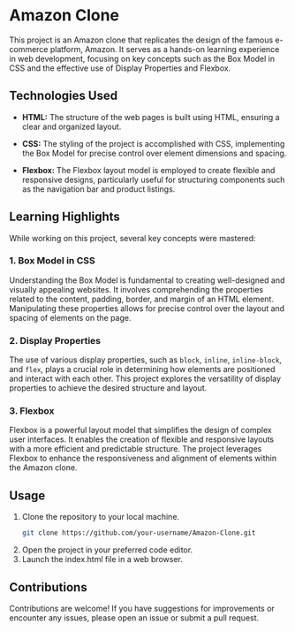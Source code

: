 # Amazon Clone

This project is an Amazon clone that replicates the design of the famous e-commerce platform, Amazon. It serves as a hands-on learning experience in web development, focusing on key concepts such as the Box Model in CSS and the effective use of Display Properties and Flexbox.

## Technologies Used

- **HTML:** The structure of the web pages is built using HTML, ensuring a clear and organized layout.

- **CSS:** The styling of the project is accomplished with CSS, implementing the Box Model for precise control over element dimensions and spacing.

- **Flexbox:** The Flexbox layout model is employed to create flexible and responsive designs, particularly useful for structuring components such as the navigation bar and product listings.

## Learning Highlights

While working on this project, several key concepts were mastered:

### 1. Box Model in CSS

Understanding the Box Model is fundamental to creating well-designed and visually appealing websites. It involves comprehending the properties related to the content, padding, border, and margin of an HTML element. Manipulating these properties allows for precise control over the layout and spacing of elements on the page.

### 2. Display Properties

The use of various display properties, such as `block`, `inline`, `inline-block`, and `flex`, plays a crucial role in determining how elements are positioned and interact with each other. This project explores the versatility of display properties to achieve the desired structure and layout.

### 3. Flexbox

Flexbox is a powerful layout model that simplifies the design of complex user interfaces. It enables the creation of flexible and responsive layouts with a more efficient and predictable structure. The project leverages Flexbox to enhance the responsiveness and alignment of elements within the Amazon clone.

## Usage

1. Clone the repository to your local machine.
   ```bash
   git clone https://github.com/your-username/Amazon-Clone.git
   
2. Open the project in your preferred code editor.
3. Launch the index.html file in a web browser.

## Contributions
Contributions are welcome! If you have suggestions for improvements or encounter any issues, please open an issue or submit a pull request.
